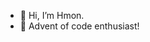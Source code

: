 - 👋 Hi, I’m Hmon.
- 🌱 Advent of code enthusiast!

<!---
HmonWutt/HmonWutt is a ✨ special ✨ repository because its `README.md` (this file) appears on your GitHub profile.
You can click the Preview link to take a look at your changes.
--->
